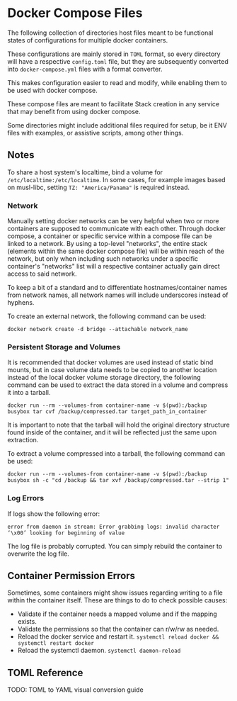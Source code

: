 # Docker Compose Files

The following collection of directories host files meant to be functional states of configurations for multiple docker containers.

These configurations are mainly stored in `TOML` format, so every directory will have a respective `config.toml` file, but they are subsequently converted into `docker-compose.yml` files with a format converter.

This makes configuration easier to read and modify, while enabling them to be used with docker compose.

These compose files are meant to facilitate Stack creation in any service that may benefit from using docker compose.

Some directories might include additional files required for setup, be it ENV files with examples, or assistive scripts, among other things.

## Notes

To share a host system's localtime, bind a volume for `/etc/localtime:/etc/localtime`. In some cases, for example images based on musl-libc, setting `TZ: "America/Panama"` is required instead.

### Network

Manually setting docker networks can be very helpful when two or more containers are supposed to communicate with each other. Through docker compose, a container or specific service within a compose file can be linked to a network. By using a top-level "networks", the entire stack (elements within the same docker compose file) will be within reach of the network, but only when including such networks under a specific container's "networks" list will a respective container actually gain direct access to said network.

To keep a bit of a standard and to differentiate hostnames/container names from network names, all network names will include underscores instead of hyphens.

To create an external network, the following command can be used:

```
docker network create -d bridge --attachable network_name
```

### Persistent Storage and Volumes

It is recommended that docker volumes are used instead of static bind mounts, but in case volume data needs to be copied to another location instead of the local docker volume storage directory, the following command can be used to extract the data stored in a volume and compress it into a tarball.

```
docker run --rm --volumes-from container-name -v $(pwd):/backup busybox tar cvf /backup/compressed.tar target_path_in_container
```

It is important to note that the tarball will hold the original directory structure found inside of the container, and it will be reflected just the same upon extraction.

To extract a volume compressed into a tarball, the following command can be used:

```
docker run --rm --volumes-from container-name -v $(pwd):/backup busybox sh -c "cd /backup && tar xvf /backup/compressed.tar --strip 1"
```

### Log Errors

If logs show the following error:
```
error from daemon in stream: Error grabbing logs: invalid character ‘\x00’ looking for beginning of value
```
The log file is probably corrupted. You can simply rebuild the container to overwrite the log file.


## Container Permission Errors

Sometimes, some containers might show issues regarding writing to a file within the container itself. These are things to do to check possible causes:

- Validate if the container needs a mapped volume and if the mapping exists.
- Validate the permissions so that the container can r/w/rw as needed.
- Reload the docker service and restart it. `systemctl reload docker && systemctl restart docker`
- Reload the systemctl daemon. `systemctl daemon-reload`


## TOML Reference

TODO: TOML to YAML visual conversion guide
